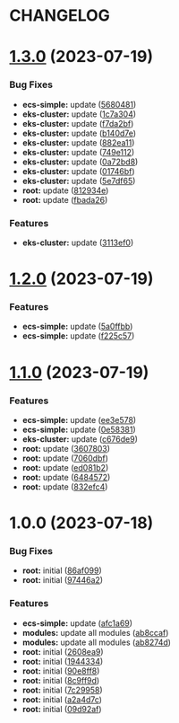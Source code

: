 # CHANGELOG

# [1.3.0](https://github.com/thejaswitricon/semantic-release-monorepo/compare/aws/ecs/ecs-simple-v1.2.0...aws/ecs/ecs-simple-v1.3.0) (2023-07-19)


### Bug Fixes

* **ecs-simple:** update ([5680481](https://github.com/thejaswitricon/semantic-release-monorepo/commit/5680481db15a1af0139c50a64ec1054bbe7fbfe0))
* **eks-cluster:** update ([1c7a304](https://github.com/thejaswitricon/semantic-release-monorepo/commit/1c7a3042dd8f6ab3967f6d46526a812be2ae84b9))
* **eks-cluster:** update ([f7da2bf](https://github.com/thejaswitricon/semantic-release-monorepo/commit/f7da2bf0c1c0fd19179478dceaa07c18d6f4faae))
* **eks-cluster:** update ([b140d7e](https://github.com/thejaswitricon/semantic-release-monorepo/commit/b140d7ebafc07711cefc5ef2bb8fbcbd86e231c6))
* **eks-cluster:** update ([882ea11](https://github.com/thejaswitricon/semantic-release-monorepo/commit/882ea11fba18a985b063a972fbf561f00ec31f34))
* **eks-cluster:** update ([749e112](https://github.com/thejaswitricon/semantic-release-monorepo/commit/749e1127110f75ed7a80cd597272ca9381e70ec4))
* **eks-cluster:** update ([0a72bd8](https://github.com/thejaswitricon/semantic-release-monorepo/commit/0a72bd85ca78d851b18c0e285dbe0cadc5033c48))
* **eks-cluster:** update ([01746bf](https://github.com/thejaswitricon/semantic-release-monorepo/commit/01746bf567d3bbde3002f77fc1a79a85a038ebf7))
* **eks-cluster:** update ([5e7df65](https://github.com/thejaswitricon/semantic-release-monorepo/commit/5e7df650400dd31b003b9ee2cb17557fd480cb24))
* **root:** update ([812934e](https://github.com/thejaswitricon/semantic-release-monorepo/commit/812934ec75e984667ce7980a96aafb76b7fe91a3))
* **root:** update ([fbada26](https://github.com/thejaswitricon/semantic-release-monorepo/commit/fbada26817fa4aad111c6cfacc945ba981a5a284))


### Features

* **eks-cluster:** update ([3113ef0](https://github.com/thejaswitricon/semantic-release-monorepo/commit/3113ef064b8ece0fea86e882190d5e8255125c38))

# [1.2.0](https://github.com/thejaswitricon/semantic-release-monorepo/compare/aws/ecs/ecs-simple-v1.1.0...aws/ecs/ecs-simple-v1.2.0) (2023-07-19)


### Features

* **ecs-simple:** update ([5a0ffbb](https://github.com/thejaswitricon/semantic-release-monorepo/commit/5a0ffbbaeb3c216a3753259bf6c8662041405241))
* **ecs-simple:** update ([f225c57](https://github.com/thejaswitricon/semantic-release-monorepo/commit/f225c579894c9a56e9d96ae0ebd7805c1253d010))

# [1.1.0](https://github.com/thejaswitricon/semantic-release-monorepo/compare/aws/ecs/ecs-simple-v1.0.0...aws/ecs/ecs-simple-v1.1.0) (2023-07-19)


### Features

* **ecs-simple:** update ([ee3e578](https://github.com/thejaswitricon/semantic-release-monorepo/commit/ee3e578494069a93973b21abbf11944d81fb9528))
* **ecs-simple:** update ([0e58381](https://github.com/thejaswitricon/semantic-release-monorepo/commit/0e5838195a934d02e23a2c78d0e8b5f70837d925))
* **eks-cluster:** update ([c676de9](https://github.com/thejaswitricon/semantic-release-monorepo/commit/c676de9ba577d869ca6fba9394fec09f60268299))
* **root:** update ([3607803](https://github.com/thejaswitricon/semantic-release-monorepo/commit/36078031cf9127cee7de0064dc400dbf05e6b808))
* **root:** update ([7060dbf](https://github.com/thejaswitricon/semantic-release-monorepo/commit/7060dbf40bbbc270c75f388d445f87faf9a273dc))
* **root:** update ([ed081b2](https://github.com/thejaswitricon/semantic-release-monorepo/commit/ed081b251f46e52f95e06c559369f1b8185f8bb0))
* **root:** update ([6484572](https://github.com/thejaswitricon/semantic-release-monorepo/commit/64845722e9acb3b9b95b2122e37db3a5c45e87f9))
* **root:** update ([832efc4](https://github.com/thejaswitricon/semantic-release-monorepo/commit/832efc457c65de56f99098126d22e81c84527274))

# 1.0.0 (2023-07-18)


### Bug Fixes

* **root:** initial ([86af099](https://github.com/thejaswitricon/semantic-release-monorepo/commit/86af099c97087b8e5c35be0da8d420efc6e41869))
* **root:** initial ([97446a2](https://github.com/thejaswitricon/semantic-release-monorepo/commit/97446a29f0f720bf8db995c182bc5250bcc263d4))


### Features

* **ecs-simple:** update ([afc1a69](https://github.com/thejaswitricon/semantic-release-monorepo/commit/afc1a6980a740d15297bf29c40b77feddf832385))
* **modules:** update all modules ([ab8ccaf](https://github.com/thejaswitricon/semantic-release-monorepo/commit/ab8ccaf4e1674e74430dc10c68a9ac388b49b696))
* **modules:** update all modules ([ab8274d](https://github.com/thejaswitricon/semantic-release-monorepo/commit/ab8274d27c1a2360a36296223c5a1f0b4ee136df))
* **root:** initial ([2608ea9](https://github.com/thejaswitricon/semantic-release-monorepo/commit/2608ea9e6c645637c61e12c0af63c17d5c6079d2))
* **root:** initial ([1944334](https://github.com/thejaswitricon/semantic-release-monorepo/commit/19443340b27fe7712f6b03d28acb67cf5d716d00))
* **root:** initial ([90e8ff8](https://github.com/thejaswitricon/semantic-release-monorepo/commit/90e8ff8457b31c7f975ab09044b473b264464008))
* **root:** initial ([8c9ff9d](https://github.com/thejaswitricon/semantic-release-monorepo/commit/8c9ff9d12b9736ab1de521d628b3d721f30a9b87))
* **root:** initial ([7c29958](https://github.com/thejaswitricon/semantic-release-monorepo/commit/7c2995836faacd2e9fd5b835c8e118a076fdb405))
* **root:** initial ([a2a4d7c](https://github.com/thejaswitricon/semantic-release-monorepo/commit/a2a4d7c2038623daf83c1f78d42d27d1d19a1829))
* **root:** initial ([09d92af](https://github.com/thejaswitricon/semantic-release-monorepo/commit/09d92af35a3bdc611746d62c60f231976f8fc86e))
